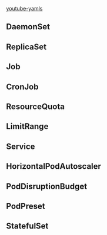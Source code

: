 [youtube-yamls](https://github.com/justmeandopensource/kubernetes/tree/master/yamls)

## DaemonSet

## ReplicaSet

## Job

## CronJob

## ResourceQuota

## LimitRange

## Service

## HorizontalPodAutoscaler

## PodDisruptionBudget

## PodPreset

## StatefulSet
